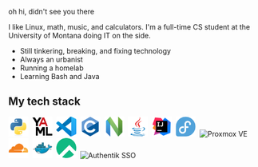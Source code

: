 <p>oh hi, didn't see you there</p>

<p>
  I like Linux, math, music, and calculators. I'm a full-time CS student at the University of Montana doing IT on the side.
</p>
<ul>
  <li>Still tinkering, breaking, and fixing technology</li>
  <li>Always an urbanist</li>
  <li>Running a homelab</li>
  <li>Learning Bash and Java</li>
</ul>

<h2>My tech stack</h2>
<div>
  <img src="https://github.com/devicons/devicon/raw/refs/heads/master/icons/python/python-original.svg" title="Python" alt="Python" width="40" height="40" />&nbsp;
  <img src="https://github.com/devicons/devicon/raw/refs/heads/master/icons/yaml/yaml-original.svg" title="YAML" alt="YAML" width="40" height="40" />&nbsp;
  <img src="https://github.com/devicons/devicon/raw/refs/heads/master/icons/vscode/vscode-original.svg" title="VS Code" alt="VS Code" width="40" height="40" />&nbsp;
  <!-- <img src="https://github.com/devicons/devicon/raw/refs/heads/master/icons/bash/bash-original.svg" title="Bash" alt="Bash" width="40" height="40" />&nbsp; -->
  <img src="https://github.com/devicons/devicon/raw/refs/heads/master/icons/c/c-original.svg" title="C (learning)" alt="C (learning)" width="40" height="40" />&nbsp;
  <img src="https://github.com/devicons/devicon/raw/refs/heads/master/icons/neovim/neovim-original.svg" title="Neovim (on the side)" alt="Neovim (on the side)" width="40" height="40" />&nbsp;
  <!-- <img src="https://github.com/devicons/devicon/raw/refs/heads/master/icons/django/django-plain.svg" title="Django (learning)" alt="Django (learning)" width="40" height="40" />&nbsp; -->
  <img src="https://github.com/devicons/devicon/raw/refs/heads/master/icons/java/java-original.svg" title="Java (learning)" alt="Java (learning)" width="40" height="40" />&nbsp;
  <img src="https://github.com/devicons/devicon/raw/refs/heads/master/icons/intellij/intellij-original.svg" title="Intellij" alt="Intellij" width="40" height="40" />&nbsp;
  <img src="https://github.com/devicons/devicon/raw/refs/heads/master/icons/fedora/fedora-plain.svg" title="Fedora Linux" alt="Fedora Linux" width="40" height="40" />&nbsp;
  <img src="https://cdn.jsdelivr.net/gh/walkxcode/dashboard-icons@master/png/proxmox.png" title="Proxmox VE" alt="Proxmox VE" width="40" height="40" />&nbsp;
  <img src="https://github.com/devicons/devicon/raw/refs/heads/master/icons/cloudflare/cloudflare-original.svg" title="Cloudflare" alt="Cloudflare" width="40" height="40" />&nbsp;
  <img src="https://github.com/devicons/devicon/raw/refs/heads/master/icons/docker/docker-original.svg" title="Docker" alt="Docker" width="40" height="40" />&nbsp;
  <img src="https://github.com/devicons/devicon/raw/refs/heads/master/icons/rockylinux/rockylinux-original.svg" title="Rocky Linux" alt="Rocky Linux" width="40" height="40" />&nbsp;
  <img src="https://cdn.jsdelivr.net/gh/walkxcode/dashboard-icons@master/png/authentik.png" title="Authentik SSO" alt="Authentik SSO" width="40" height="40" />
</div>

